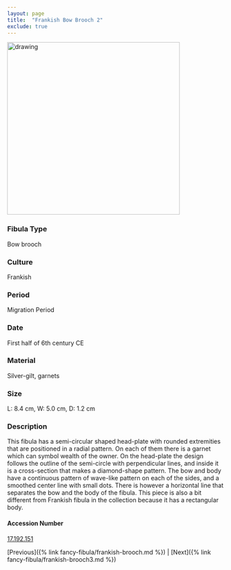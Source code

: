 ```yaml
---
layout: page
title:  "Frankish Bow Brooch 2"
exclude: true
---
```


<p><img src="https://collectionapi.metmuseum.org/api/collection/v1/iiif/465210/921769/main-image" alt="drawing" width="400"/></p>

### Fibula Type
Bow brooch
### Culture
Frankish
### Period
Migration Period
### Date
First half of 6th century CE
### Material
Silver-gilt, garnets
### Size
L: 8.4 cm, W: 5.0 cm, D: 1.2 cm

### Description
This fibula has a semi-circular shaped head-plate with rounded extremities that are positioned in a radial pattern. On each of them there is a garnet which can symbol wealth of the owner. On the head-plate the design follows the outline of the semi-circle with perpendicular lines, and inside it is a cross-section that makes a diamond-shape pattern. The bow and body have a continuous pattern of wave-like pattern on each of the sides, and a smoothed center line with small dots. There is however a horizontal line that separates the bow and the body of the fibula. This piece is also a bit different from Frankish fibula in the collection because it has a rectangular body.
#### Accession Number
[17.192.151](https://www.metmuseum.org/art/collection/search/465210)

 [Previous]({% link fancy-fibula/frankish-brooch.md %}) | [Next]({% link fancy-fibula/frankish-brooch3.md %})
